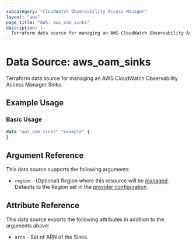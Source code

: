 ```yaml
---
subcategory: "CloudWatch Observability Access Manager"
layout: "aws"
page_title: "AWS: aws_oam_sinks"
description: |-
  Terraform data source for managing an AWS CloudWatch Observability Access Manager Sinks.
---
```


# Data Source: aws_oam_sinks

Terraform data source for managing an AWS CloudWatch Observability Access Manager Sinks.

## Example Usage

### Basic Usage

```terraform
data "aws_oam_sinks" "example" {
}
```

## Argument Reference

This data source supports the following arguments:

* `region` - (Optional) Region where this resource will be [managed](https://docs.aws.amazon.com/general/latest/gr/rande.html#regional-endpoints). Defaults to the Region set in the [provider configuration](https://registry.terraform.io/providers/hashicorp/aws/latest/docs#aws-configuration-reference).

## Attribute Reference

This data source exports the following attributes in addition to the arguments above:

* `arns` - Set of ARN of the Sinks.
